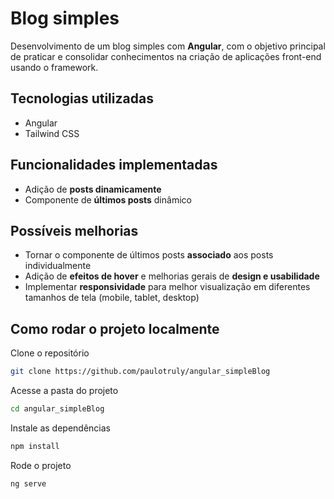 # Blog simples

Desenvolvimento de um blog simples com **Angular**, com o objetivo principal de praticar e consolidar conhecimentos na criação de aplicações front-end usando o framework.

## Tecnologias utilizadas

- Angular
- Tailwind CSS

## Funcionalidades implementadas

- Adição de **posts dinamicamente**
- Componente de **últimos posts** dinâmico

## Possíveis melhorias

- Tornar o componente de últimos posts **associado** aos posts individualmente
- Adição de **efeitos de hover** e melhorias gerais de **design e usabilidade**
- Implementar **responsividade** para melhor visualização em diferentes tamanhos de tela (mobile, tablet, desktop)

## Como rodar o projeto localmente
Clone o repositório
```bash
git clone https://github.com/paulotruly/angular_simpleBlog
```
Acesse a pasta do projeto
```bash
cd angular_simpleBlog
```
Instale as dependências
```bash
npm install
```
Rode o projeto
```bash
ng serve
```
